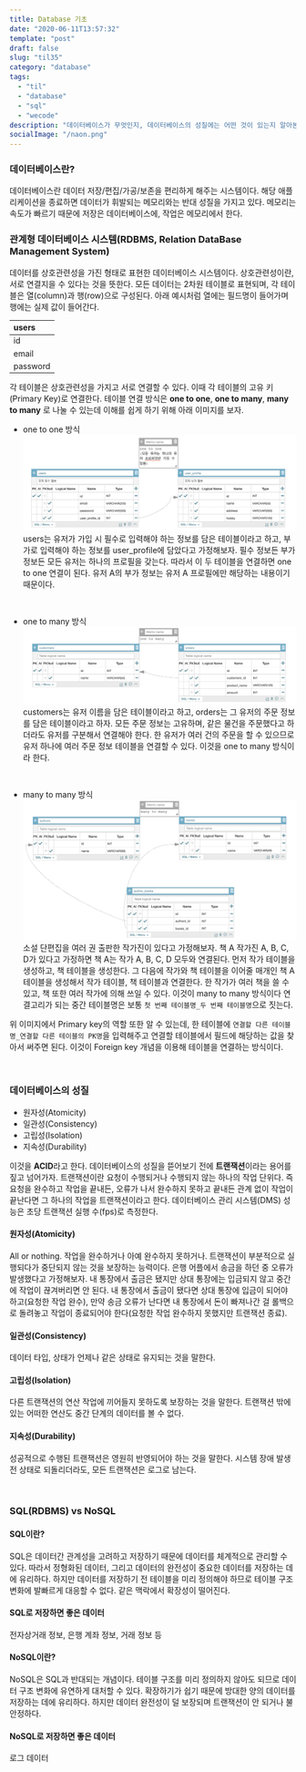 ```yaml
---
title: Database 기초
date: "2020-06-11T13:57:32"
template: "post"
draft: false
slug: "til35"
category: "database"
tags:
  - "til"
  - "database"
  - "sql"
  - "wecode"
description: "데이터베이스가 무엇인지, 데이터베이스의 성질에는 어떤 것이 있는지 알아본다."
socialImage: "/naon.png"
---
```


### 데이터베이스란?
데이터베이스란 데이터 저장/편집/가공/보존을 편리하게 해주는 시스템이다. 해당 애플리케이션을 종료하면 데이터가 휘발되는 메모리와는 반대 성질을 가지고 있다. 메모리는 속도가 빠르기 때문에 저장은 데이터베이스에, 작업은 메모리에서 한다.

### 관계형 데이터베이스 시스템(RDBMS, Relation DataBase Management System)
데이터를 상호관련성을 가진 형태로 표현한 데이터베이스 시스템이다. 상호관련성이란, 서로 연결지을 수 있다는 것을 뜻한다. 모든 데이터는 2차원 테이블로 표현되며, 각 테이블은 열(column)과 행(row)으로 구성된다. 아래 예시처럼 열에는 필드명이 들어가며 행에는 실제 값이 들어간다.

| users |
|:---|
| id |
| email |
| password |

각 테이블은 상호관련성을 가지고 서로 연결할 수 있다. 이때 각 테이블의 고유 키(Primary Key)로 연결한다. 테이블 연결 방식은 **one to one**, **one to many**, **many to many** 로 나눌 수 있는데 이해를 쉽게 하기 위해 아래 이미지를 보자.

- one to one 방식
![table oto](/media/db-oto.png)
users는 유저가 가입 시 필수로 입력해야 하는 정보를 담은 테이블이라고 하고, 부가로 입력해야 하는 정보를 user_profile에 담았다고 가정해보자. 필수 정보든 부가 정보든 모든 유저는 하나의 프로필을 갖는다. 따라서 이 두 테이블을 연결하면 one to one 연결이 된다. 유저 A의 부가 정보는 유저 A 프로필에만 해당하는 내용이기 때문이다.

<br>

- one to many 방식
![table otm](/media/db-otm.png)
customers는 유저 이름을 담은 테이블이라고 하고, orders는 그 유저의 주문 정보를 담은 테이블이라고 하자. 모든 주문 정보는 고유하며, 같은 물건을 주문했다고 하더라도 유저를 구분해서 연결해야 한다. 한 유저가 여러 건의 주문을 할 수 있으므로 유저 하나에 여러 주문 정보 테이블을 연결할 수 있다. 이것을 one to many 방식이라 한다.

<br>

- many to many 방식
![table mtm](/media/db-mtm.png)
소설 단편집을 여러 권 출판한 작가진이 있다고 가정해보자. 책 A 작가진 A, B, C, D가 있다고 가정하면 책 A는 작가 A, B, C, D 모두와 연결된다. 먼저 작가 테이블을 생성하고, 책 테이블을 생성한다. 그 다음에 작가와 책 테이블을 이어줄 매개인 책 A 테이블을 생성해서 작가 테이블, 책 테이블과 연결한다. 한 작가가 여러 책을 쓸 수 있고, 책 또한 여러 작가에 의해 쓰일 수 있다. 이것이 many to many 방식이다 연결고리가 되는 중간 테이블명은 보통 `첫 번째 테이블명_두 번째 테이블명`으로 짓는다.

위 이미지에서 Primary key의 역할 또한 알 수 있는데, 한 테이블에 `연결할 다른 테이블명_연결할 다른 테이블의 PK명`을 입력해주고 연결할 테이블에서 필드에 해당하는 값을 찾아서 써주면 된다. 이것이 Foreign key 개념을 이용해 테이블을 연결하는 방식이다.

<br>

### 데이터베이스의 성질
- 원자성(Atomicity)
- 일관성(Consistency)
- 고립성(Isolation)
- 지속성(Durability)

이것을 **ACID**라고 한다.
데이터베이스의 성질을 뜯어보기 전에 **트랜잭션**이라는 용어를 짚고 넘어가자. 트랜잭션이란 요청이 수행되거나 수행되지 않는 하나의 작업 단위다. 즉 요청을 완수하고 작업을 끝내든, 오류가 나서 완수하지 못하고 끝내든 관계 없이 작업이 끝난다면 그 하나의 작업을 트랜잭션이라고 한다. 데이터베이스 관리 시스템(DMS) 성능은 초당 트랜잭션 실행 수(fps)로 측정한다.

#### 원자성(Atomicity)
All or nothing. 작업을 완수하거나 아예 완수하지 못하거나. 트랜잭션이 부분적으로 실행되다가 중단되지 않는 것을 보장하는 능력이다. 은행 어플에서 송금을 하던 중 오류가 발생했다고 가정해보자. 내 통장에서 출금은 됐지만 상대 통장에는 입금되지 않고 중간에 작업이 끊겨버리면 안 된다. 내 통장에서 출금이 됐다면 상대 통장에 입금이 되어야 하고(요청한 작업 완수), 만약 송금 오류가 난다면 내 통장에서 돈이 빠져나간 걸 롤백으로 돌려놓고 작업이 종료되어야 한다(요청한 작업 완수하지 못했지만 트랜잭션 종료).

#### 일관성(Consistency)
데이터 타입, 상태가 언제나 같은 상태로 유지되는 것을 말한다.

#### 고립성(Isolation)
다른 트랜잭션의 연산 작업에 끼어들지 못하도록 보장하는 것을 말한다. 트랜잭션 밖에 있는 어떠한 연산도 중간 단계의 데이터를 볼 수 없다.

#### 지속성(Durability)
성공적으로 수행된 트랜잭션은 영원히 반영되어야 하는 것을 말한다. 시스템 장애 발생 전 상태로 되돌리더라도, 모든 트랜잭션은 로그로 남는다.

<br>

### SQL(RDBMS) vs NoSQL
#### SQL이란?
SQL은 데이터간 관계성을 고려하고 저장하기 때문에 데이터를 체계적으로 관리할 수 있다. 따라서 정형화된 데이터, 그리고 데이터의 완전성이 중요한 데이터를 저장하는 데에 유리하다. 하지만 데이터를 저장하기 전 테이블을 미리 정의해야 하므로 테이블 구조 변화에 발빠르게 대응할 수 없다. 같은 맥락에서 확장성이 떨어진다.

#### SQL로 저장하면 좋은 데이터
전자상거래 정보, 은행 계좌 정보, 거래 정보 등

#### NoSQL이란?
NoSQL은 SQL과 반대되는 개념이다. 테이블 구조를 미리 정의하지 않아도 되므로 데이터 구조 변화에 유연하게 대처할 수 있다. 확장하기가 쉽기 때문에 방대한 양의 데이터를 저장하는 데에 유리하다. 하지만 데이터 완전성이 덜 보장되며 트랜잭션이 안 되거나 불안정하다.

#### NoSQL로 저장하면 좋은 데이터
로그 데이터